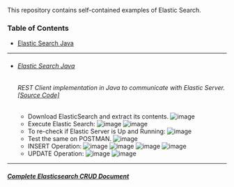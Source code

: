 This repository contains self-contained examples of Elastic Search.
### Table of Contents
  - <a href='#elastic-search-java'>Elastic Search Java</a> 

<hr>


- ###### [Elastic Search Java](https://github.com/rahulvaish/ElasticSearch/tree/ElasticSearchJava) 
   ###### REST Client implementation in Java to communicate with Elastic Server. [[Source Code]](https://github.com/rahulvaish/ElasticSearch/tree/ElasticSearchJava) 
  -  Download ElasticSearch and extract its contents.
  ![image](https://user-images.githubusercontent.com/689226/49922686-74744200-fed7-11e8-9ee0-408d4dc22e0f.png)
  -  Execute Elastic Search:
  ![image](https://user-images.githubusercontent.com/689226/50343265-2b159980-054c-11e9-89bf-42a4b77effaa.png)
  ![image](https://user-images.githubusercontent.com/689226/49922805-c7e69000-fed7-11e8-8325-91984876fc72.png)
  -  To re-check if Elastic Server is Up and Running:
![image](https://user-images.githubusercontent.com/689226/50343367-92cbe480-054c-11e9-910e-744f21de67f1.png)
  -  Test the same on POSTMAN.
![image](https://user-images.githubusercontent.com/689226/49923846-b9e63e80-feda-11e8-9753-8d8106ce28bb.png)
  -  INSERT Operation:
  ![image](https://user-images.githubusercontent.com/689226/50343453-f35b2180-054c-11e9-845a-e512761ad6a8.png)
  ![image](https://user-images.githubusercontent.com/689226/49922818-d2088e80-fed7-11e8-9310-017b26bc8394.png)
  ![image](https://user-images.githubusercontent.com/689226/49922822-d46ae880-fed7-11e8-970d-f974f9cf9524.png)
  ![image](https://user-images.githubusercontent.com/689226/49922827-d6cd4280-fed7-11e8-99ad-7107bdf65f44.png)
  -  UPDATE Operation:
![image](https://user-images.githubusercontent.com/689226/50343645-b6435f00-054d-11e9-9981-bbcf5c0c9633.png)
![image](https://user-images.githubusercontent.com/689226/49922841-dd5bba00-fed7-11e8-9125-f7856abb5723.png)

<hr>

##### [Complete Elasticsearch CRUD Document](https://github.com/rahulvaish/ReferenceDocuments/tree/master/UnderstandingElasticsearch)


